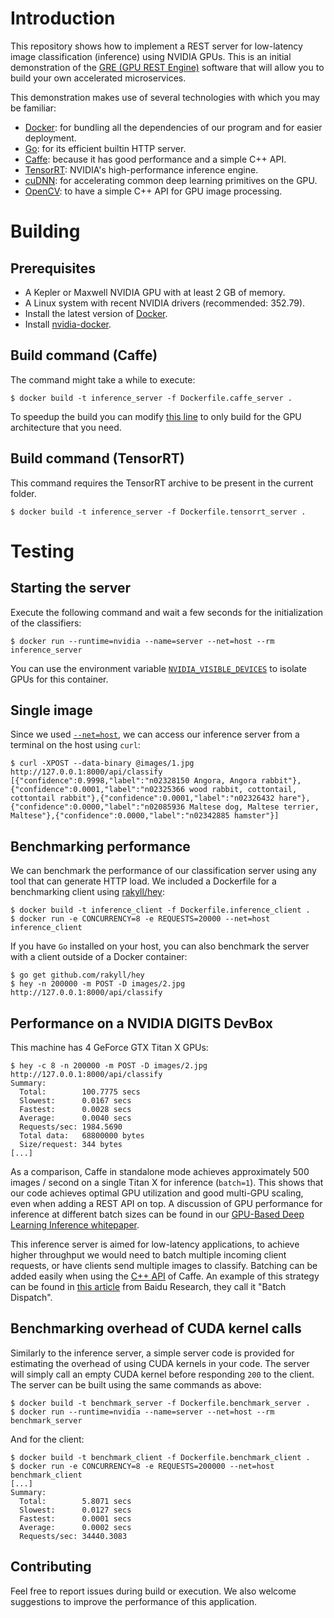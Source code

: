 # Introduction

This repository shows how to implement a REST server for low-latency image classification (inference) using NVIDIA GPUs. This is an initial demonstration of the [GRE (GPU REST Engine)](https://developer.nvidia.com/gre) software that will allow you to build your own accelerated microservices.

This demonstration makes use of several technologies with which you may be familiar:
- [Docker](https://www.docker.com/): for bundling all the dependencies of our program and for easier deployment.
- [Go](https://golang.org/): for its efficient builtin HTTP server.
- [Caffe](https://github.com/BVLC/caffe): because it has good performance and a simple C++ API.
- [TensorRT](https://developer.nvidia.com/tensorrt): NVIDIA's high-performance inference engine.
- [cuDNN](https://developer.nvidia.com/cudnn): for accelerating common deep learning primitives on the GPU.
- [OpenCV](http://opencv.org/): to have a simple C++ API for GPU image processing.

# Building

## Prerequisites
- A Kepler or Maxwell NVIDIA GPU with at least 2 GB of memory.
- A Linux system with recent NVIDIA drivers (recommended: 352.79).
- Install the latest version of [Docker](https://docs.docker.com/linux/step_one/).
- Install [nvidia-docker](https://github.com/NVIDIA/nvidia-docker/wiki/Installation-(version-2.0)).

## Build command (Caffe)
The command might take a while to execute:
```
$ docker build -t inference_server -f Dockerfile.caffe_server .
```
To speedup the build you can modify [this line](https://github.com/NVIDIA/gpu-rest-engine/blob/master/Dockerfile.caffe_server#L5) to only build for the GPU architecture that you need.

## Build command (TensorRT)
This command requires the TensorRT archive to be present in the current folder.
```
$ docker build -t inference_server -f Dockerfile.tensorrt_server .
```

# Testing

## Starting the server
Execute the following command and wait a few seconds for the initialization of the classifiers:
```
$ docker run --runtime=nvidia --name=server --net=host --rm inference_server
```
You can use the environment variable [`NVIDIA_VISIBLE_DEVICES`](https://github.com/NVIDIA/nvidia-docker/wiki/Usage#gpu-isolation) to isolate GPUs for this container.

## Single image
Since we used [`--net=host`](https://docs.docker.com/engine/userguide/networking/), we can access our inference server from a terminal on the host using `curl`:
```
$ curl -XPOST --data-binary @images/1.jpg http://127.0.0.1:8000/api/classify
[{"confidence":0.9998,"label":"n02328150 Angora, Angora rabbit"},{"confidence":0.0001,"label":"n02325366 wood rabbit, cottontail, cottontail rabbit"},{"confidence":0.0001,"label":"n02326432 hare"},{"confidence":0.0000,"label":"n02085936 Maltese dog, Maltese terrier, Maltese"},{"confidence":0.0000,"label":"n02342885 hamster"}]
```

## Benchmarking performance
We can benchmark the performance of our classification server using any tool that can generate HTTP load. We included a Dockerfile
for a benchmarking client using [rakyll/hey](https://github.com/rakyll/hey):
```
$ docker build -t inference_client -f Dockerfile.inference_client .
$ docker run -e CONCURRENCY=8 -e REQUESTS=20000 --net=host inference_client
```

If you have `Go` installed on your host, you can also benchmark the server with a client outside of a Docker container:
```
$ go get github.com/rakyll/hey
$ hey -n 200000 -m POST -D images/2.jpg http://127.0.0.1:8000/api/classify
```

## Performance on a NVIDIA DIGITS DevBox
This machine has 4 GeForce GTX Titan X GPUs:
```
$ hey -c 8 -n 200000 -m POST -D images/2.jpg http://127.0.0.1:8000/api/classify
Summary:
  Total:        100.7775 secs
  Slowest:      0.0167 secs
  Fastest:      0.0028 secs
  Average:      0.0040 secs
  Requests/sec: 1984.5690
  Total data:   68800000 bytes
  Size/request: 344 bytes
[...]
```

As a comparison, Caffe in standalone mode achieves approximately 500 images / second on a single Titan X for inference (`batch=1`). This shows that our code achieves optimal GPU utilization and good multi-GPU scaling, even when adding a REST API on top. A discussion of GPU performance for inference at different batch sizes can be found in our [GPU-Based Deep Learning Inference whitepaper](https://www.nvidia.com/content/tegra/embedded-systems/pdf/jetson_tx1_whitepaper.pdf).

This inference server is aimed for low-latency applications, to achieve higher throughput we would need to batch multiple incoming client requests, or have clients send multiple images to classify. Batching can be added easily when using the [C++ API](https://github.com/flx42/caffe/commit/be0bff1a84c9e16fb8e8514dc559f2de5ab1a416) of Caffe. An example of this strategy can be found in [this article](https://arxiv.org/pdf/1512.02595.pdf) from Baidu Research, they call it "Batch Dispatch".

## Benchmarking overhead of CUDA kernel calls
Similarly to the inference server, a simple server code is provided for estimating the overhead of using CUDA kernels in your code. The server will simply call an empty CUDA kernel before responding `200` to the client. The server can be built using the same commands as above:
```
$ docker build -t benchmark_server -f Dockerfile.benchmark_server .
$ docker run --runtime=nvidia --name=server --net=host --rm benchmark_server
```
And for the client:
```
$ docker build -t benchmark_client -f Dockerfile.benchmark_client .
$ docker run -e CONCURRENCY=8 -e REQUESTS=200000 --net=host benchmark_client
[...]
Summary:
  Total:        5.8071 secs
  Slowest:      0.0127 secs
  Fastest:      0.0001 secs
  Average:      0.0002 secs
  Requests/sec: 34440.3083   
```


## Contributing

Feel free to report issues during build or execution. We also welcome suggestions to improve the performance of this application.
